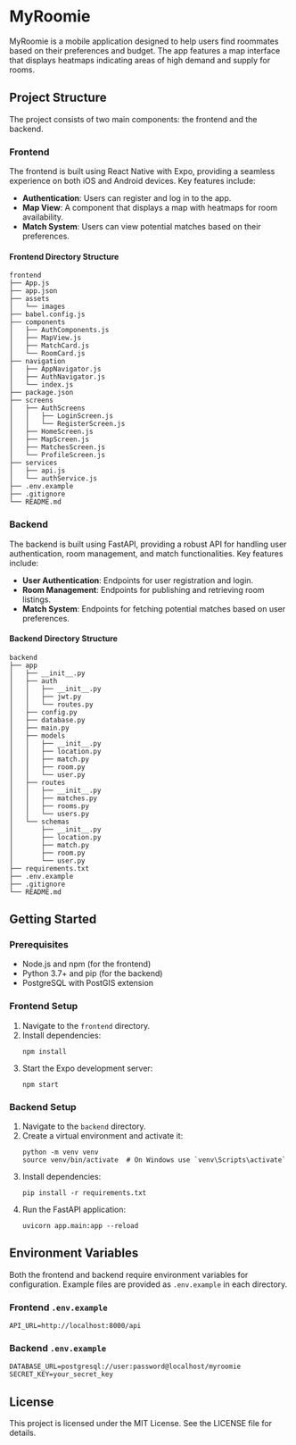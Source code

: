 # MyRoomie

MyRoomie is a mobile application designed to help users find roommates based on their preferences and budget. The app features a map interface that displays heatmaps indicating areas of high demand and supply for rooms.

## Project Structure

The project consists of two main components: the frontend and the backend.

### Frontend

The frontend is built using React Native with Expo, providing a seamless experience on both iOS and Android devices. Key features include:

- **Authentication**: Users can register and log in to the app.
- **Map View**: A component that displays a map with heatmaps for room availability.
- **Match System**: Users can view potential matches based on their preferences.

#### Frontend Directory Structure

```
frontend
├── App.js
├── app.json
├── assets
│   └── images
├── babel.config.js
├── components
│   ├── AuthComponents.js
│   ├── MapView.js
│   ├── MatchCard.js
│   └── RoomCard.js
├── navigation
│   ├── AppNavigator.js
│   ├── AuthNavigator.js
│   └── index.js
├── package.json
├── screens
│   ├── AuthScreens
│   │   ├── LoginScreen.js
│   │   └── RegisterScreen.js
│   ├── HomeScreen.js
│   ├── MapScreen.js
│   ├── MatchesScreen.js
│   └── ProfileScreen.js
├── services
│   ├── api.js
│   └── authService.js
├── .env.example
├── .gitignore
└── README.md
```

### Backend

The backend is built using FastAPI, providing a robust API for handling user authentication, room management, and match functionalities. Key features include:

- **User Authentication**: Endpoints for user registration and login.
- **Room Management**: Endpoints for publishing and retrieving room listings.
- **Match System**: Endpoints for fetching potential matches based on user preferences.

#### Backend Directory Structure

```
backend
├── app
│   ├── __init__.py
│   ├── auth
│   │   ├── __init__.py
│   │   ├── jwt.py
│   │   └── routes.py
│   ├── config.py
│   ├── database.py
│   ├── main.py
│   ├── models
│   │   ├── __init__.py
│   │   ├── location.py
│   │   ├── match.py
│   │   ├── room.py
│   │   └── user.py
│   ├── routes
│   │   ├── __init__.py
│   │   ├── matches.py
│   │   ├── rooms.py
│   │   └── users.py
│   └── schemas
│       ├── __init__.py
│       ├── location.py
│       ├── match.py
│       ├── room.py
│       └── user.py
├── requirements.txt
├── .env.example
├── .gitignore
└── README.md
```

## Getting Started

### Prerequisites

- Node.js and npm (for the frontend)
- Python 3.7+ and pip (for the backend)
- PostgreSQL with PostGIS extension

### Frontend Setup

1. Navigate to the `frontend` directory.
2. Install dependencies:
   ```
   npm install
   ```
3. Start the Expo development server:
   ```
   npm start
   ```

### Backend Setup

1. Navigate to the `backend` directory.
2. Create a virtual environment and activate it:
   ```
   python -m venv venv
   source venv/bin/activate  # On Windows use `venv\Scripts\activate`
   ```
3. Install dependencies:
   ```
   pip install -r requirements.txt
   ```
4. Run the FastAPI application:
   ```
   uvicorn app.main:app --reload
   ```

## Environment Variables

Both the frontend and backend require environment variables for configuration. Example files are provided as `.env.example` in each directory.

### Frontend `.env.example`

```
API_URL=http://localhost:8000/api
```

### Backend `.env.example`

```
DATABASE_URL=postgresql://user:password@localhost/myroomie
SECRET_KEY=your_secret_key
```

## License

This project is licensed under the MIT License. See the LICENSE file for details.